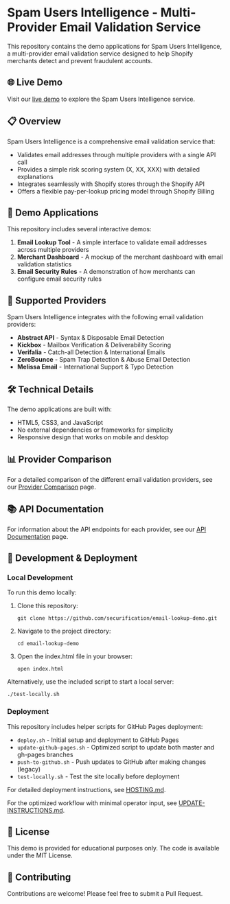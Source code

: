 # Spam Users Intelligence - Multi-Provider Email Validation Service

This repository contains the demo applications for Spam Users Intelligence, a multi-provider email validation service designed to help Shopify merchants detect and prevent fraudulent accounts.

## 🌐 Live Demo

Visit our [live demo](https://securification.github.io/email-lookup-demo/) to explore the Spam Users Intelligence service.

## 📋 Overview

Spam Users Intelligence is a comprehensive email validation service that:

- Validates email addresses through multiple providers with a single API call
- Provides a simple risk scoring system (X, XX, XXX) with detailed explanations
- Integrates seamlessly with Shopify stores through the Shopify API
- Offers a flexible pay-per-lookup pricing model through Shopify Billing

## 🚀 Demo Applications

This repository includes several interactive demos:

1. **Email Lookup Tool** - A simple interface to validate email addresses across multiple providers
2. **Merchant Dashboard** - A mockup of the merchant dashboard with email validation statistics
3. **Email Security Rules** - A demonstration of how merchants can configure email security rules

## 🔌 Supported Providers

Spam Users Intelligence integrates with the following email validation providers:

- **Abstract API** - Syntax & Disposable Email Detection
- **Kickbox** - Mailbox Verification & Deliverability Scoring
- **Verifalia** - Catch-all Detection & International Emails
- **ZeroBounce** - Spam Trap Detection & Abuse Email Detection
- **Melissa Email** - International Support & Typo Detection

## 🛠️ Technical Details

The demo applications are built with:

- HTML5, CSS3, and JavaScript
- No external dependencies or frameworks for simplicity
- Responsive design that works on mobile and desktop

## 📊 Provider Comparison

For a detailed comparison of the different email validation providers, see our [Provider Comparison](email-provider-comparison.html) page.

## 📚 API Documentation

For information about the API endpoints for each provider, see our [API Documentation](provider-api-endpoints.html) page.

## 🔧 Development & Deployment

### Local Development

To run this demo locally:

1. Clone this repository:
   ```
   git clone https://github.com/securification/email-lookup-demo.git
   ```

2. Navigate to the project directory:
   ```
   cd email-lookup-demo
   ```

3. Open the index.html file in your browser:
   ```
   open index.html
   ```

Alternatively, use the included script to start a local server:
```
./test-locally.sh
```

### Deployment

This repository includes helper scripts for GitHub Pages deployment:

- `deploy.sh` - Initial setup and deployment to GitHub Pages
- `update-github-pages.sh` - Optimized script to update both master and gh-pages branches
- `push-to-github.sh` - Push updates to GitHub after making changes (legacy)
- `test-locally.sh` - Test the site locally before deployment

For detailed deployment instructions, see [HOSTING.md](HOSTING.md).

For the optimized workflow with minimal operator input, see [UPDATE-INSTRUCTIONS.md](UPDATE-INSTRUCTIONS.md).

## 📝 License

This demo is provided for educational purposes only. The code is available under the MIT License.

## 🤝 Contributing

Contributions are welcome! Please feel free to submit a Pull Request.
